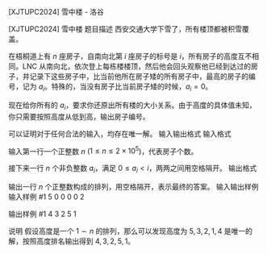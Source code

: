 



[XJTUPC2024] 雪中楼 - 洛谷














[XJTUPC2024] 雪中楼
题目描述
西安交通大学下雪了，所有楼顶都被积雪覆盖。

在梧桐道上有 $n$ 座房子，自南向北第 $i$ 座房子的标号是 $i$，所有房子的高度互不相同。LNC 从南向北，依次登上每栋楼楼顶，然后他会回头观察他已经到达过的房子，并记录下这些房子中，比当前他所在房子矮的所有房子中，最高的房子的编号，记为 $a_i$。特殊的，当没有房子比当前房子矮的时候，$a_i=0$。

现在给你所有的 $a_i$，要求你还原出所有楼的大小关系。由于高度的具体值未知，你只需要按照高度从低到高，输出房子编号。

可以证明对于任何合法的输入，均存在唯一解。
输入输出格式
输入格式

输入第一行一个正整数 $n$ ($1\le n \le 2\times 10^5$)，代表房子个数。

接下来一行 $n$ 个非负整数 $a_i$，满足 $0\le a_i <i$，两两之间用空格隔开。
输出格式

输出一行 $n$ 个正整数构成的排列，用空格隔开，表示最终的答案。
输入输出样例
输入样例 #1
5
0 0 0 0 2

输出样例 #1
4 3 2 5 1 

说明
假设高度是一个 $1\sim n$ 的排列，那么可以发现高度为 $5, 3, 2, 1, 4$ 是唯一的解，按照高度排名输出得到 $4, 3, 2, 5, 1$。







